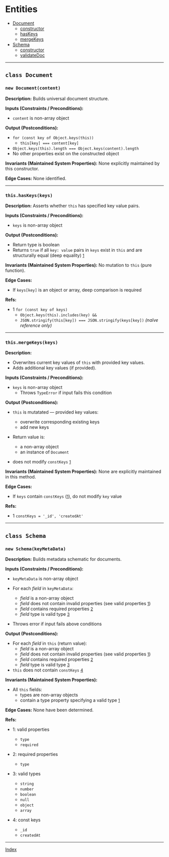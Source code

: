 # Entities

* [Document](#class-document)
    * [constructor](#new-documentcontent)
    * [hasKeys](#thishaskeyskeys)
    * [mergeKeys](#thismergekeyskeys)
* [Schema](#class-schema)
    * [constructor](#new-schemakeymetadata)
    * [validateDoc](#thisvalidatedocdocument)

----

## `class Document`

### <span id="document-constructor" name="document-constructor">`new Document(content)`</span>

**Description:**
Builds universal document structure.

**Inputs (Constraints / Preconditions):**

- `content` is non-array object

**Output (Postconditions):**

- `for (const key of Object.keys(this))`
    - `this[key] === content[key]`
- `Object.keys(this).length === Object.keys(content).length`
- No other properties exist on the constructed object

**Invariants (Maintained System Properties):**
None explicitly maintained by this constructor.

**Edge Cases:**
None identified.

----

### `this.hasKeys(keys)`

**Description:**
Asserts whether `this` has specified key value pairs.

**Inputs (Constraints / Preconditions):**

- `keys` is non-array object

**Output (Postconditions):**

- Return type is boolean
- Returns `true` if all `key: value` pairs in `keys` exist in `this` and are structurally equal (deep equality) <a href="#hasKeys-1" style="font-size: 0.8rem">1</a>

**Invariants (Maintained System Properties):**
No mutation to `this` (pure function).

**Edge Cases:**

- If `keys[key]` is an object or array, deep comparison is required

**Refs:**

- <span name="hasKeys-1" id="hasKeys-1">1</span> `for (const key of keys)`
    - `Object.keys(this).includes(key) &&` 
    - `JSON.stringify(this[key]) === JSON.stringify(keys[key])` *(naïve reference only)*

----

### `this.mergeKeys(keys)`

**Description:**

- Overwrites current key values of `this` with provided key values.
- Adds additional key values (if provided).

**Inputs (Constraints / Preconditions):**

- `keys` is non-array object
    - Throws `TypeError` if input fails this condition

**Output (Postconditions):**

- `this` is mutatated — provided key values:
    - overwrite corresponding existing keys
    - add new keys

- Return value is:
    - a non-array object
    - an instance of `Document`

- does not modify `constKeys` <a href="#mergeKeys-1" style="font-size: 0.8rem">1</a>

**Invariants (Maintained System Properties):**
None are explicitly maintained in this method.

**Edge Cases:**

- If `keys` contain `constKeys` (<a href="#mergeKeys-1" style="font-size: 0.8rem">1</a>), do not modify `key` value

**Refs:**

- <span name="mergeKeys-1" id="mergeKeys-1">1</span> `constKeys = '_id', 'createdAt'`

----

## `class Schema`

### `new Schema(keyMetaData)`

**Description:**
Builds metadata schematic for documents.

**Inputs (Constraints / Preconditions):**

- `keyMetaData` is non-array object
- For each *field* in `keyMetaData`:
    - *field* is a non-array object
    - *field* does not contain invalid properties (see valid properties <a href="#newSchema-1" style="font-size: 0.8rem">1</a>)
    - *field* contains required properties <a href="#newSchema-2" style="font-size: 0.8rem">2</a>
    - *field* type is valid type <a href="#newSchema-3" style="font-size: 0.8rem">3</a>

- Throws error if input fails above conditions

**Output (Postconditions):**

- For each *field* in `this` (return value):
    - *field* is a non-array object
    - *field* does not contain invalid properties (see valid properties <a href="#newSchema-1" style="font-size: 0.8rem">1</a>)
    - *field* contains required properties <a href="#newSchema-2" style="font-size: 0.8rem">2</a>
    - *field* type is valid type <a href="#newSchema-3" style="font-size: 0.8rem">3</a>
- `this` does not contain `constKeys` <a href="#newSchema-4" style="font-size: 0.8rem">4</a>

**Invariants (Maintained System Properties):**

- All `this` fields:
    - types are non-array objects
    - contain a type property specifying a valid type <a href="#newSchema-1" style="font-size: 0.8rem">1</a>

**Edge Cases:**
None have been determined.

**Refs:**

- <span name="newSchema-1" id="newSchema-1">1: valid properties</span>
    - `type`
    - `required`

- <span name="newSchema-2" id="newSchema-2">2: required properties</span>
    - `type`

- <span name="newSchema-3" id="newSchema-3">3: valid types</span>
    - `string`
    - `number`
    - `boolean`
    - `null`
    - `object`
    - `array`

- <span name="newSchema-4" id="newSchema-4">4: const keys</span>
    - `_id`
    - `createdAt`

----

[Index](../../index.md)